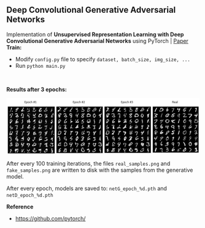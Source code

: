## Deep Convolutional Generative Adversarial Networks


Implementation of **Unsupervised Representation Learning with Deep Convolutional Generative Adversarial Networks** using PyTorch | [Paper](https://arxiv.org/abs/1511.06434)
**Train:**
* Modify `config.py` file to specify `dataset, batch_size, img_size, ...`
* Run `python main.py`

<br>

**Results after 3 epochs:**

![](assets/img.png)


After every 100 training iterations, the files `real_samples.png` and `fake_samples.png` are written to disk with the samples from the generative model.

After every epoch, models are saved to: `netG_epoch_%d.pth` and `netD_epoch_%d.pth`

**Reference**
* https://github.com/pytorch/
